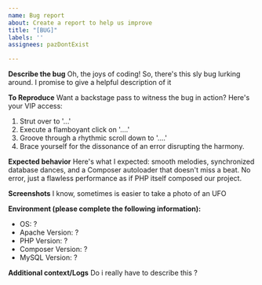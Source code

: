 ```yaml
---
name: Bug report
about: Create a report to help us improve
title: "[BUG]"
labels: ''
assignees: pazDontExist

---
```


**Describe the bug**
Oh, the joys of coding! So, there's this sly bug lurking around. 
I promise to give a helpful description of it

**To Reproduce**
Want a backstage pass to witness the bug in action? Here's your VIP access:
1. Strut over to '...'
2. Execute a flamboyant click on '....'
3. Groove through a rhythmic scroll down to '....'
4. Brace yourself for the dissonance of an error disrupting the harmony.

**Expected behavior**
Here's what I expected: smooth melodies, synchronized database dances, and a Composer autoloader that doesn't miss a beat. No error, just a flawless performance as if PHP itself composed our project.

**Screenshots**
I know, sometimes is easier to take a photo of an UFO

**Environment (please complete the following information):**
 - OS: ?
 - Apache Version: ?
 - PHP Version: ?
 - Composer Version: ?
 - MySQL Version: ?

**Additional context/Logs**
Do i really have to describe this ?
